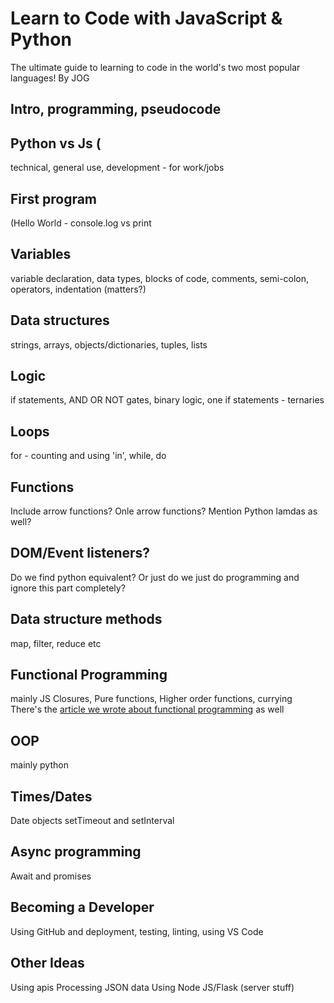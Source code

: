 # Learn to Code with JavaScript &amp; Python

The ultimate guide to learning to code in the world's two most popular languages!
By JOG

## Intro, programming, pseudocode

##  Python vs Js (
technical, general use, development - for work/jobs

## First program 
(Hello World - console.log vs print

## Variables 
variable declaration, data types, blocks of code, comments, semi-colon, operators, indentation (matters?)

## Data structures
strings, arrays, objects/dictionaries, tuples, lists

## Logic 
if statements, AND OR NOT gates, binary logic, one if statements - ternaries

## Loops 
for - counting and using 'in', while, do

## Functions
Include arrow functions? Onle arrow functions? Mention Python lamdas as well?

## DOM/Event listeners? 
Do we find python equivalent? Or just do we just do programming and ignore this part completely?

## Data structure methods
map, filter, reduce etc

## Functional Programming
mainly JS
Closures, Pure functions, Higher order functions, currying
There's the [article we wrote about functional programming](https://www.sitepoint.com/make-javascript-functional/) as well

## OOP
mainly python

## Times/Dates
Date objects
setTimeout and setInterval

## Async programming
Await and promises

## Becoming a Developer
Using GitHub and deployment, testing, linting, using VS Code

## Other Ideas
Using apis
Processing JSON data
Using Node JS/Flask (server stuff)
